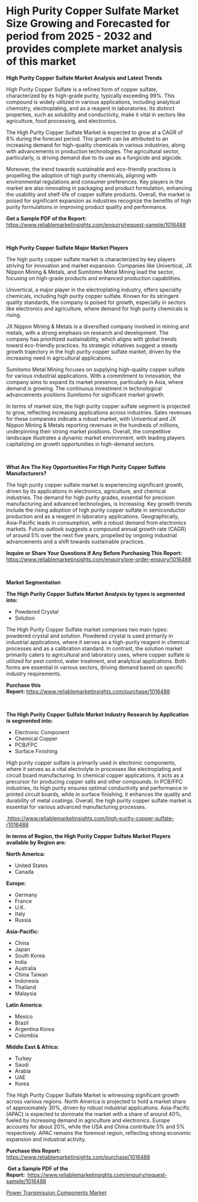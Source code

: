 <p><h1>High Purity Copper Sulfate Market Size Growing and Forecasted for period from 2025 - 2032 and provides complete market analysis of this market</h1></p><p><strong>High Purity Copper Sulfate Market Analysis and Latest Trends</strong></p>
<p><p>High Purity Copper Sulfate is a refined form of copper sulfate, characterized by its high-grade purity, typically exceeding 99%. This compound is widely utilized in various applications, including analytical chemistry, electroplating, and as a reagent in laboratories. Its distinct properties, such as solubility and conductivity, make it vital in sectors like agriculture, food processing, and electronics.</p><p>The High Purity Copper Sulfate Market is expected to grow at a CAGR of 8% during the forecast period. This growth can be attributed to an increasing demand for high-quality chemicals in various industries, along with advancements in production technologies. The agricultural sector, particularly, is driving demand due to its use as a fungicide and algicide. </p><p>Moreover, the trend towards sustainable and eco-friendly practices is propelling the adoption of high purity chemicals, aligning with environmental regulations and consumer preferences. Key players in the market are also innovating in packaging and product formulation, enhancing the usability and shelf-life of copper sulfate products. Overall, the market is poised for significant expansion as industries recognize the benefits of high purity formulations in improving product quality and performance.</p></p>
<p><strong>Get a Sample PDF of the Report:&nbsp;</strong> <a href="https://www.reliablemarketinsights.com/enquiry/request-sample/1016488?utm_campaign=1166&utm_medium=2&utm_source=Github&utm_content=ia&utm_term=21032025&utm_id=high-purity-copper-sulfate">https://www.reliablemarketinsights.com/enquiry/request-sample/1016488</a></p>
<p>&nbsp;</p>
<p><strong>High Purity Copper Sulfate Major Market Players</strong></p>
<p><p>The high purity copper sulfate market is characterized by key players striving for innovation and market expansion. Companies like Univertical, JX Nippon Mining & Metals, and Sumitomo Metal Mining lead the sector, focusing on high-grade products and enhanced production capabilities. </p><p>Univertical, a major player in the electroplating industry, offers specialty chemicals, including high purity copper sulfate. Known for its stringent quality standards, the company is poised for growth, especially in sectors like electronics and agriculture, where demand for high purity chemicals is rising. </p><p>JX Nippon Mining & Metals is a diversified company involved in mining and metals, with a strong emphasis on research and development. The company has prioritized sustainability, which aligns with global trends toward eco-friendly practices. Its strategic initiatives suggest a steady growth trajectory in the high purity copper sulfate market, driven by the increasing need in agricultural applications.</p><p>Sumitomo Metal Mining focuses on supplying high-quality copper sulfate for various industrial applications. With a commitment to innovation, the company aims to expand its market presence, particularly in Asia, where demand is growing. The continuous investment in technological advancements positions Sumitomo for significant market growth.</p><p>In terms of market size, the high purity copper sulfate segment is projected to grow, reflecting increasing applications across industries. Sales revenues for these companies indicate a robust market, with Univertical and JX Nippon Mining & Metals reporting revenues in the hundreds of millions, underpinning their strong market positions. Overall, the competitive landscape illustrates a dynamic market environment, with leading players capitalizing on growth opportunities in high-demand sectors.</p></p>
<p>&nbsp;</p>
<p><strong>What Are The Key Opportunities For High Purity Copper Sulfate Manufacturers?</strong></p>
<p><p>The high purity copper sulfate market is experiencing significant growth, driven by its applications in electronics, agriculture, and chemical industries. The demand for high purity grades, essential for precision manufacturing and advanced technologies, is increasing. Key growth trends include the rising adoption of high purity copper sulfate in semiconductor production and as a reagent in laboratory applications. Geographically, Asia-Pacific leads in consumption, with a robust demand from electronics markets. Future outlook suggests a compound annual growth rate (CAGR) of around 5% over the next five years, propelled by ongoing industrial advancements and a shift towards sustainable practices.</p></p>
<p><strong>Inquire or Share Your Questions If Any Before Purchasing This Report:</strong> <a href="https://www.reliablemarketinsights.com/enquiry/pre-order-enquiry/1016488?utm_campaign=1166&utm_medium=2&utm_source=Github&utm_content=ia&utm_term=21032025&utm_id=high-purity-copper-sulfate">https://www.reliablemarketinsights.com/enquiry/pre-order-enquiry/1016488</a></p>
<p>&nbsp;</p>
<p><strong>Market Segmentation</strong></p>
<p><strong>The High Purity Copper Sulfate Market Analysis by types is segmented into:</strong></p>
<p><ul><li>Powdered Crystal</li><li>Solution</li></ul></p>
<p><p>The High Purity Copper Sulfate market comprises two main types: powdered crystal and solution. Powdered crystal is used primarily in industrial applications, where it serves as a high-purity reagent in chemical processes and as a calibration standard. In contrast, the solution market primarily caters to agricultural and laboratory uses, where copper sulfate is utilized for pest control, water treatment, and analytical applications. Both forms are essential in various sectors, driving demand based on specific industry requirements.</p></p>
<p><strong>Purchase this Report:&nbsp;</strong><a href="https://www.reliablemarketinsights.com/purchase/1016488?utm_campaign=1166&utm_medium=2&utm_source=Github&utm_content=ia&utm_term=21032025&utm_id=high-purity-copper-sulfate">https://www.reliablemarketinsights.com/purchase/1016488</a></p>
<p>&nbsp;</p>
<p><strong>The High Purity Copper Sulfate Market Industry Research by Application is segmented into:</strong></p>
<p><ul><li>Electronic Component</li><li>Chemical Copper</li><li>PCB/FPC</li><li>Surface Finishing</li></ul></p>
<p><p>High purity copper sulfate is primarily used in electronic components, where it serves as a vital electrolyte in processes like electroplating and circuit board manufacturing. In chemical copper applications, it acts as a precursor for producing copper salts and other compounds. In PCB/FPC industries, its high purity ensures optimal conductivity and performance in printed circuit boards, while in surface finishing, it enhances the quality and durability of metal coatings. Overall, the high purity copper sulfate market is essential for various advanced manufacturing processes.</p></p>
<p><a href="https://www.reliablemarketinsights.com/high-purity-copper-sulfate-r1016488?utm_campaign=1166&utm_medium=2&utm_source=Github&utm_content=ia&utm_term=21032025&utm_id=high-purity-copper-sulfate">&nbsp;https://www.reliablemarketinsights.com/high-purity-copper-sulfate-r1016488</a></p>
<p><strong>In terms of Region, the High Purity Copper Sulfate Market Players available by Region are:</strong></p>
<p>
    <p> <strong> North America: </strong>
        <ul>
            <li>United States</li>
            <li>Canada</li>
        </ul>
        </p> 
    <p> <strong> Europe: </strong>
        <ul>
            <li>Germany</li>
            <li>France</li>
            <li>U.K.</li>
            <li>Italy</li>
            <li>Russia</li>
        </ul>
        </p> 
    <p> <strong> Asia-Pacific: </strong>
        <ul>
            <li>China</li>
            <li>Japan</li>
            <li>South Korea</li>
            <li>India</li>
            <li>Australia</li>
            <li>China Taiwan</li>
            <li>Indonesia</li>
            <li>Thailand</li>
            <li>Malaysia</li>
        </ul>
        </p> 
    <p> <strong> Latin America: </strong>
        <ul>
            <li>Mexico</li>
            <li>Brazil</li>
            <li>Argentina Korea</li>
            <li>Colombia</li>
        </ul>
        </p> 
    <p> <strong> Middle East & Africa: </strong>
        <ul>
            <li>Turkey</li>
            <li>Saudi</li>
            <li>Arabia</li>
            <li>UAE</li>
            <li>Korea</li>
        </ul>
    </p>
    </p>
<p><p>The High Purity Copper Sulfate Market is witnessing significant growth across various regions. North America is projected to hold a market share of approximately 30%, driven by robust industrial applications. Asia-Pacific (APAC) is expected to dominate the market with a share of around 40%, fueled by increasing demand in agriculture and electronics. Europe accounts for about 20%, while the USA and China contribute 5% and 5% respectively. APAC remains the foremost region, reflecting strong economic expansion and industrial activity.</p></p>
<p><strong>Purchase this Report: </strong><a href="https://www.reliablemarketinsights.com/purchase/1016488?utm_campaign=1166&utm_medium=2&utm_source=Github&utm_content=ia&utm_term=21032025&utm_id=high-purity-copper-sulfate">https://www.reliablemarketinsights.com/purchase/1016488</a></p>
<p>&nbsp;<strong>Get a Sample PDF of the Report:&nbsp;&nbsp;</strong><a href="https://www.reliablemarketinsights.com/enquiry/request-sample/1016488?utm_campaign=1166&utm_medium=2&utm_source=Github&utm_content=ia&utm_term=21032025&utm_id=high-purity-copper-sulfate">https://www.reliablemarketinsights.com/enquiry/request-sample/1016488</a></p>
<p><strong></strong></p>
<p><p><a href="https://github.com/ryanbell8967/Market-Research-Report-List-1/blob/main/power-transmission-components-market.md?utm_campaign=1166&utm_medium=2&utm_source=Github&utm_content=ia&utm_term=21032025&utm_id=high-purity-copper-sulfate">Power Transmission Components Market</a></p></p>